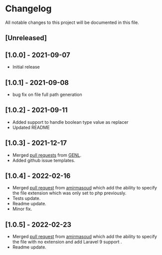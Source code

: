 # Changelog
All notable changes to this project will be documented in this file.

## [Unreleased]

## [1.0.0] - 2021-09-07
- Initial release

## [1.0.1] - 2021-09-08
- bug fix on file full path generation

## [1.0.2] - 2021-09-11
- Added support to handle boolean type value as replacer
- Updated README

## [1.0.3] - 2021-12-17
- Merged [pull requests](https://github.com/touhidurabir/laravel-stub-generator/pull/3) from [GENL](https://github.com/GENL).
- Added github issue templates.

## [1.0.4] - 2022-02-16
- Merged [pull request](https://github.com/touhidurabir/laravel-stub-generator/pull/5) from [amirmasoud](https://github.com/amirmasoud) which add the ability to specify the file extension which was only set to php previously.
- Tests update.
- Readme update.
- Minor fix.


## [1.0.5] - 2022-02-23
- Merged [pull request](https://github.com/touhidurabir/laravel-stub-generator/pull/6) from [amirmasoud](https://github.com/amirmasoud) which add the ability to specify the file with no extension and add Laravel 9 support . 
- Readme update.
